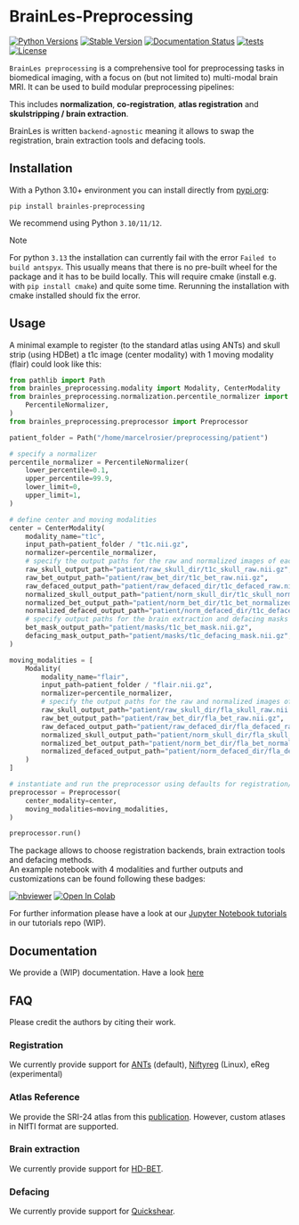 

# BrainLes-Preprocessing
[![Python Versions](https://img.shields.io/pypi/pyversions/brainles-preprocessing)](https://pypi.org/project/brainles-preprocessing/)
[![Stable Version](https://img.shields.io/pypi/v/brainles-preprocessing?label=stable)](https://pypi.python.org/pypi/brainles-preprocessing/)
[![Documentation Status](https://readthedocs.org/projects/brainles-preprocessing/badge/?version=latest)](http://brainles-preprocessing.readthedocs.io/?badge=latest)
[![tests](https://github.com/BrainLesion/preprocessing/actions/workflows/tests.yml/badge.svg)](https://github.com/BrainLesion/preprocessing/actions/workflows/tests.yml)
[![License](https://img.shields.io/badge/License-Apache%202.0-blue.svg)](https://opensource.org/licenses/Apache-2.0)
<!-- [![codecov](https://codecov.io/gh/BrainLesion/brainles-preprocessing/graph/badge.svg?token=A7FWUKO9Y4)](https://codecov.io/gh/BrainLesion/brainles-preprocessing) -->

`BrainLes preprocessing` is a comprehensive tool for preprocessing tasks in biomedical imaging, with a focus on (but not limited to) multi-modal brain MRI. It can be used to build modular preprocessing pipelines:

This includes **normalization**, **co-registration**, **atlas registration** and **skulstripping / brain extraction**.

BrainLes is written `backend-agnostic` meaning it allows to swap the registration, brain extraction tools and defacing tools.

<!-- TODO include image here -->


## Installation

With a Python 3.10+ environment you can install directly from [pypi.org](https://pypi.org/project/brainles-preprocessing/):

```
pip install brainles-preprocessing
```

We recommend using Python `3.10/11/12`.

> [!NOTE]  
> For python `3.13` the installation can currently fail with the error `Failed to build antspyx`.
> This usually means that there is no pre-built wheel for the package and it has to be build locally.
> This will require cmake (install e.g. with `pip install cmake`) and quite some time.
> Rerunning the installation with cmake installed should fix the error.


## Usage
A minimal example to register (to the standard atlas using ANTs) and skull strip (using HDBet) a t1c image (center modality) with 1 moving modality (flair) could look like this:
```python
from pathlib import Path
from brainles_preprocessing.modality import Modality, CenterModality
from brainles_preprocessing.normalization.percentile_normalizer import (
    PercentileNormalizer,
)
from brainles_preprocessing.preprocessor import Preprocessor

patient_folder = Path("/home/marcelrosier/preprocessing/patient")

# specify a normalizer
percentile_normalizer = PercentileNormalizer(
    lower_percentile=0.1,
    upper_percentile=99.9,
    lower_limit=0,
    upper_limit=1,
)

# define center and moving modalities
center = CenterModality(
    modality_name="t1c",
    input_path=patient_folder / "t1c.nii.gz",
    normalizer=percentile_normalizer,
    # specify the output paths for the raw and normalized images of each step - here only for atlas registered and brain extraction
    raw_skull_output_path="patient/raw_skull_dir/t1c_skull_raw.nii.gz",
    raw_bet_output_path="patient/raw_bet_dir/t1c_bet_raw.nii.gz",
    raw_defaced_output_path="patient/raw_defaced_dir/t1c_defaced_raw.nii.gz",
    normalized_skull_output_path="patient/norm_skull_dir/t1c_skull_normalized.nii.gz",
    normalized_bet_output_path="patient/norm_bet_dir/t1c_bet_normalized.nii.gz",
    normalized_defaced_output_path="patient/norm_defaced_dir/t1c_defaced_normalized.nii.gz",
    # specify output paths for the brain extraction and defacing masks
    bet_mask_output_path="patient/masks/t1c_bet_mask.nii.gz",
    defacing_mask_output_path="patient/masks/t1c_defacing_mask.nii.gz",
)

moving_modalities = [
    Modality(
        modality_name="flair",
        input_path=patient_folder / "flair.nii.gz",
        normalizer=percentile_normalizer,
        # specify the output paths for the raw and normalized images of each step - here only for atlas registered and brain extraction
        raw_skull_output_path="patient/raw_skull_dir/fla_skull_raw.nii.gz",
        raw_bet_output_path="patient/raw_bet_dir/fla_bet_raw.nii.gz",
        raw_defaced_output_path="patient/raw_defaced_dir/fla_defaced_raw.nii.gz",
        normalized_skull_output_path="patient/norm_skull_dir/fla_skull_normalized.nii.gz",
        normalized_bet_output_path="patient/norm_bet_dir/fla_bet_normalized.nii.gz",
        normalized_defaced_output_path="patient/norm_defaced_dir/fla_defaced_normalized.nii.gz",
    )
]

# instantiate and run the preprocessor using defaults for registration/ brain extraction/ defacing backends
preprocessor = Preprocessor(
    center_modality=center,
    moving_modalities=moving_modalities,
)

preprocessor.run()

```


The package allows to choose registration backends, brain extraction tools and defacing methods.   
An example notebook with 4 modalities and further outputs and customizations can be found following these badges:

[![nbviewer](https://raw.githubusercontent.com/jupyter/design/master/logos/Badges/nbviewer_badge.svg)](https://nbviewer.org/github/BrainLesion/tutorials/blob/main/preprocessing/preprocessing_tutorial.ipynb)
<a target="_blank" href="https://colab.research.google.com/github/BrainLesion/tutorials/blob/main/preprocessing/preprocessing_tutorial.ipynb">
  <img src="https://colab.research.google.com/assets/colab-badge.svg" alt="Open In Colab"/>
</a>

For further information please have a look at our [Jupyter Notebook tutorials](https://github.com/BrainLesion/tutorials/tree/main/preprocessing) in our tutorials repo (WIP).






<!-- TODO citation -->

## Documentation
We provide a (WIP) documentation. Have a look [here](https://brainles-preprocessing.readthedocs.io/en/latest/?badge=latest)

## FAQ
Please credit the authors by citing their work.

### Registration
We currently provide support for [ANTs](https://github.com/ANTsX/ANTs) (default), [Niftyreg](https://github.com/KCL-BMEIS/niftyreg) (Linux), eReg (experimental)

### Atlas Reference
We provide the SRI-24 atlas from this [publication](https://www.ncbi.nlm.nih.gov/pmc/articles/PMC2915788/).
However, custom atlases in NIfTI format are supported.

### Brain extraction
We currently provide support for [HD-BET](https://github.com/MIC-DKFZ/HD-BET).

### Defacing
We currently provide support for [Quickshear](https://github.com/nipy/quickshear).
